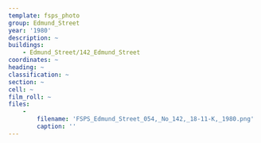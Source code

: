 ```yaml
---
template: fsps_photo
group: Edmund_Street
year: '1980'
description: ~
buildings:
    - Edmund_Street/142_Edmund_Street
coordinates: ~
heading: ~
classification: ~
section: ~
cell: ~
film_roll: ~
files:
    -
        filename: 'FSPS_Edmund_Street_054,_No_142,_18-11-K,_1980.png'
        caption: ''
---
```

